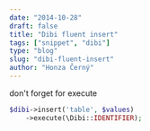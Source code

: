 ```yaml
---
date: "2014-10-28"
draft: false
title: "Dibi fluent insert"
tags: ["snippet", "dibi"]
type: "blog"
slug: "dibi-fluent-insert"
author: "Honza Černý"
---
```


don't forget for execute

```php
$dibi->insert('table', $values)
	->execute(\Dibi::IDENTIFIER);
```
